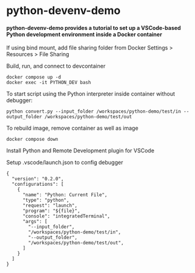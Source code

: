 # python-devenv-demo

#### python-devenv-demo provides a tutorial to set up a VSCode-based Python development environment inside a Docker container 

If using bind mount, add file sharing folder from Docker Settings > Resources > File Sharing

Build, run, and connect to devcontainer

    docker compose up -d
    docker exec -it PYTHON_DEV bash

To start script using the Python interpreter inside container without debugger:

    python convert.py --input_folder /workspaces/python-demo/test/in --output_folder /workspaces/python-demo/test/out

To rebuild image, remove container as well as image

    docker compose down

Install Python and Remote Development plugin for VSCode

Setup .vscode/launch.json to config debugger

    {
      "version": "0.2.0",
      "configurations": [
        {
          "name": "Python: Current File",
          "type": "python",
          "request": "launch",
          "program": "${file}",
          "console": "integratedTerminal",
          "args": [
            "--input_folder",
            "/workspaces/python-demo/test/in",
            "--output_folder",
            "/workspaces/python-demo/test/out",
          ]
        }
      ]
    }
